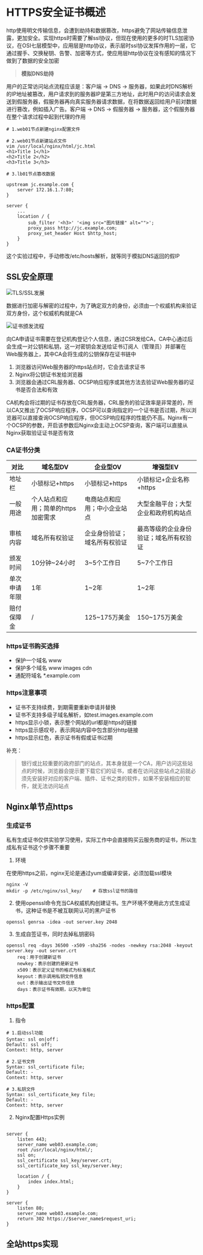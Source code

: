 # HTTPS安全证书概述

http使用明文传输信息，会遭到劫持和数据篡改，https避免了网站传输信息泄露，更加安全。实现https时需要了解ssl协议，但现在使用的更多的时TLS加密协议，在OSI七层模型中，应用层是http协议，表示层时ssl协议发挥作用的一层，它通过握手、交换秘钥、告警、加密等方式，使应用层http协议在没有感知的情况下做到了数据的安全加密

> **模拟DNS劫持**

用户的正常访问站点流程应该是：客户端 -> DNS -> 服务器，如果此时DNS解析的IP地址被篡改，用户请求到的服务器IP是第三方地址，此时用户的访问请求会发送到假服务器，假服务器再向真实服务器请求数据，在将数据返回给用户前对数据进行篡改，例如插入广告。客户端 -> DNS -> 假服务器 -> 服务器，这个假服务器在整个请求过程中起到代理的作用

```shell
# 1.web01节点新建nginx配置文件

# 2.web01节点新建站点文件
vim /usr/local/nginx/html/jc.html
<h1>Title 1</h1>
<h2>Title 2</h2>
<h3>Title 3</h3>

# 3.lb01节点篡改数据

upstream jc.example.com {
	server 172.16.1.7:80;
}

server {
	...
	location / {
		sub_filter '<h3>' '<img src="图片链接" alt="">';
		proxy_pass http://jc.example.com;
		proxy_set_header Host $http_host;
	}
}
```

这个实验过程中，手动修改/etc/hosts解析，就等同于模拟DNS返回的假IP

## SSL安全原理

![TLS/SSL发展](https://www.z4a.net/images/2023/03/10/TLSSSL.png)

数据进行加密与解密的过程中，为了确定双方的身份，必须由一个权威机构来验证双方身份，这个权威机构就是CA

![证书颁发流程](https://www.z4a.net/images/2023/03/10/70bf979d370d91aa153e2aba8c6abbf9.png)

向CA申请证书需要在登记机构登记个人信息，通过CSR发给CA，CA中心通过后会生成一对公钥和私钥，这一对密钥会发送给证书订阅人（管理员）并部署在Web服务器上，其中CA会将生成的公钥保存在证书链中

1. 浏览器访问Web服务器的https站点时，它会去请求证书
2. Nginx将公钥证书发给浏览器
3. 浏览器会通过CRL服务器、OCSP响应程序或其他方法去验证Web服务器的证书是否合法和有效

CA机构会将过期的证书存放在CRL服务器，CRL服务的验证效率是非常差的，所以CA又推出了OCSP响应程序，OCSP可以查询指定的一个证书是否过期，所以浏览器可以直接查询OCSP响应程序，但OCSP响应程序的性能仍不高。Nginx有一个OCSP的参数，开启该参数后Nginx会主动上OCSP查询，客户端可以直接从Nginx获取验证证书是否有效

### CA证书分类

|对比|域名型DV|企业型OV|增强型EV|
|---|---|---|---|
|地址栏|小锁标记+https|小锁标记+https|小锁标记+企业名称+https|
|一般用途|个人站点和应用；简单的https加密需求|电商站点和应用；中小企业站点|大型金融平台；大型企业和政府机构站点|
|审核内容|域名所有权验证|企业身份验证；域名所有权验证|最高等级的企业身份验证；域名所有权验证|
|颁发时间|10分钟~24小时|3~5个工作日|5~7个工作日|
|单次申请年限|1年|1~2年|1~2年|
|赔付保障金|/|125~175万美金|150~175万美金|

### https证书购买选择

- 保护一个域名 www
- 保护多个域名 www images cdn
- 通配符域名 \*.example.com

### https注意事项

- 证书不支持续费，到期需要重新申请并替换
- 证书不支持多级子域名解析，如test.images.example.com
- https显示小锁，表示整个网站的url都是https的链接
- https显示感叹号，表示网站内容中包含部分http链接
- https显示红色，表示证书有假或证书过期

补充：

> 银行或比较重要的政府部门的站点，其本身就是一个CA，用户访问这些站点的时候，浏览器会提示要下载它们的证书，或者在访问这些站点之前就必须先安装好对应的客户端、插件、证书之类的软件，如果不安装相应的软件，就无法访问站点

## Nginx单节点https

### 生成证书

私有生成证书仅供实验学习使用，实际工作中会直接购买云服务商的证书，所以生成私有证书这个步骤不重要

1. 环境

在使用https之前，nginx无论是通过yum或编译安装，必须加载ssl模块

```shell
nginx -V
mkdir -p /etc/nginx/ssl_key/	# 存放ssl证书的路径
```

2. 使用openssl命令充当CA权威机构创建证书。生产环境不使用此方式生成证书，这种证书是不被互联网认可的黑户证书

```shell
openssl genrsa -idea -out server.key 2048
```

3. 生成自签证书，同时去掉私钥密码

```shell
openssl req -days 36500 -x509 -sha256 -nodes -newkey rsa:2048 -keyout server.key -out server.crt
	req：用于创建新证书
	newkey：表示创建的是新证书
	x509：表示定义证书的格式为标准格式
	keyout：表示调用私钥文件信息
	out：表示输出证书文件信息
	days：表示证书有效期，以天为单位
```

### https配置

1. 指令

```shell
# 1.启动ssl功能
Syntax: ssl on|off；
Default: ssl off;
Context: http, server

# 2.证书文件
Syntax: ssl_certificate file;
Default: -
Context: http, server

# 3.私钥文件
Syntax: ssl_certificate_key file;
Default: -
Context: http, server
```

2. Nginx配置Https实例

```shell

server {
	listen 443;
	server_name web03.example.com;
	root /usr/local/nginx/html/;
	ssl on;
	ssl_certificate ssl_key/server.crt;
	ssl_certificate_key ssl_key/server.key;

	location / {
		index index.html;
	}
}

server {
	listen 80;
	server_name web03.example.com;
	return 302 https://$server_name$request_uri;
}
```

## 全站https实现


